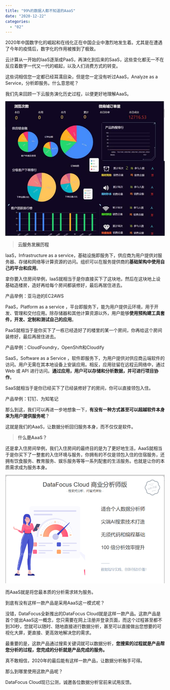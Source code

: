 ```yaml
---
title: "99%的数据人都不知道的AaaS"
date: "2020-12-22"
categories: 
  - "02"
---
```


2020年中国数字化的崛起和在线化正在中国企业中激烈地发生着。尤其是在遭遇了今年的疫情后，数字化的作用被推到了极致。

云计算从一开始的IaaS逐渐成PaaS，再演化到后来的SaaS，这些变化都无一不在反应着数字一代又一代的崛起，以及人们消费方式的转变。

这些词相信您一定都已经耳濡目染，但是您一定没有听过AaaS，Analyze as a Service，分析即服务。什么意思呢？

我们先来回顾一下云服务演化历史过程，以便更好地理解AaaS。

![mmexport1599641340766](images/mmexport1599641340766.jpeg)

> **云服务发展历程**

IaaS，Infrastructure as a service，基础设施即服务下，供应商为用户提供对服务器、存储和网络等计算资源的访问。组织可以在服务提供商的**基础架构中使用自己的平台和应用**。

拿你要入住房间举例，IaaS就相当于是你直接买下了这块地，然后在这块地上设基础造楼房，造好再给每个房间都装修好，最后再居住进去。

产品举例：亚马逊的EC2AWS

PaaS，Platform as a service ，平台即服务下，能为用户提供云环境，用于开发、管理和交付应用。除存储器和其他计算资源以外，用户能够**使用预构建工具套件，开发、定制和测试自己的应用**。

PaaS就相当于是你买下了一栋已经造好了的楼里的某一个房间，你再给这个房间装修好，最后再居住进去。

产品举例：CloudFoundry，OpenShift和Cloudify

SaaS，Software as a Service ，软件即服务下，为用户提供对供应商云端软件的访问。用户无需在其本地设备上安装应用。相反，应用驻留在远程云网络中，通过 Web 或 API 进行访问。**通过应用，用户可以存储和分析数据，并可进行项目协作**。

SaaS就相当于是你已经买下了已经装修好了的房间，你可以直接领包入住。

产品举例：钉钉、为知笔记

那么到这，我们可以再进一步地想象一下，**有没有一种方式甚至可以超越软件本身来为用户提供服务呢**？

这就是我们的AaaS，让数据分析回归服务本身，而不仅仅是软件。

> **什么是AaaS？**

还是拿入住房间举例，我们入住房间的最终目的是为了更好地生活，AaaS就相当于是你买下了一整套的入住环境与服务，你拥有的不仅是领包入住的住宿服务，还拥有饮食服务、教育服务、娱乐服务等等一系列配套的生活服务。也就是让你的本质需求成为服务本身。

![](images/微信截图_20201218170224.png)

而AaaS就是将您最本质的分析需求转为服务。

到底有没有这样一款产品是采用AaaS这一模式呢？

没错，DataFocus全新推出的DataFocus Cloud就是这样一款产品。这款产品是首个提出AaaS这一概念，您只需要在网上注册并登录页面，而这个过程甚至都不到30秒，您就可以随时、随地直接进行数据分析，甚至可以直接做出您想要的可视化大屏，更直接、更高效地解决您的需求。

最重要的是，这款产品通过搜索关键词就可以数据分析，**您搜索的过程就是产品帮您分析的过程，您完成的分析就是产品完成的服务。**

真不敢相信，2020年的最后能有这样一款产品，让数据分析触手可得。

那么到哪里使用这款产品呢？

DataFocus Cloud现已公测，诚邀各位数据分析官前来试用反馈。
